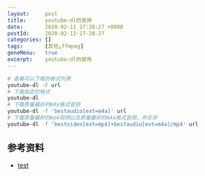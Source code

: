 ```yaml
---
layout:     post
title:      youtube-dl的使用
date:       2020-02-11 17:28:27 +0800
postId:     2020-02-11-17-28-27
categories: []
tags:       [其他,ffmpeg]
geneMenu:   true
excerpt:    youtube-dl的使用
---
```



```bash
# 查看可以下载的格式列表
youtube-dl -F url
# 下载指定的格式
youtube-dl 
# 下载质量最好的m4a格式音频
youtube-dl -f 'bestaudio[ext=m4a]' url
# 下载质量最好的mp4视频以及质量最好的m4a格式音频，并合并
youtube-dl -f 'bestvideo[ext=mp4]+bestaudio[ext=m4a]/mp4' url
```



## 参考资料

* [test](test.html)
